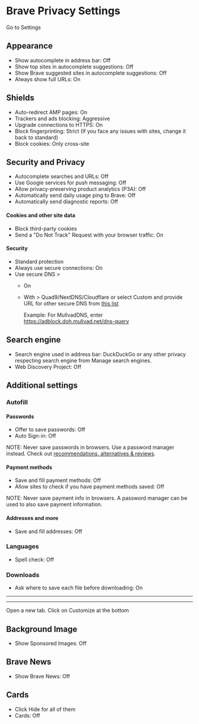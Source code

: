 # Brave Privacy Settings

Go to Settings



## Appearance
- Show autocomplete in address bar: Off
- Show top sites in autocomplete suggestions: Off
- Show Brave suggested sites in autocomplete suggestions: Off
- Always show full URLs: On



## Shields
- Auto-redirect AMP pages: On
- Trackers and ads blocking: Aggressive
- Upgrade connections to HTTPS: On
- Block fingerprinting: Strict (If you face any issues with sites, change it back to standard)
- Block cookies: Only cross-site



## Security and Privacy
- Autocomplete searches and URLs: Off
- Use Google services for push messaging: Off
- Allow privacy-preserving product analytics (P3A): Off
- Automatically send daily usage ping to Brave: Off
- Automatically send diagnostic reports: Off

#### Cookies and other site data
- Block third-party cookies
- Send a "Do Not Track" Request with your browser traffic: On

#### Security
- Standard protection
- Always use secure connections: On
- Use secure DNS >
  - On
  - With > Quad9/NextDNS/Cloudflare or select Custom and provide URL for other secure DNS from [this list](https://www.privacyguides.org/dns/)

    Example: For MullvadDNS, enter https://adblock.doh.mullvad.net/dns-query



## Search engine
- Search engine used in address bar: DuckDuckGo or any other 
privacy respecting search engine from Manage search engines.
- Web Discovery Project: Off



## Additional settings


### Autofill

#### Passwords
- Offer to save passwords: Off
- Auto Sign-in: Off

NOTE: Never save passwords in browsers. Use a password manager instead. Check out [recommendations, alternatives & reviews](https://github.com/the-weird-aquarian/privacy-settings#recommendations-alternatives--reviews).

#### Payment methods
- Save and fill payment methods: Off
- Allow sites to check if you have payment methods saved: Off

NOTE: Never save payment info in browsers. A password manager can be used to also save payment information.

#### Addresses and more
- Save and fill addresses: Off


### Languages
- Spell check: Off


### Downloads
- Ask where to save each file before downloading: On



---
---



Open a new tab. Click on Customize at the bottom



## Background Image
- Show Sponsored Images: Off



## Brave News
- Show Brave News: Off



## Cards
- Click Hide for all of them
- Cards: Off
